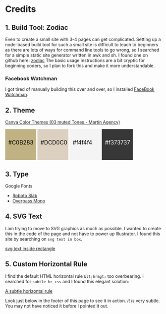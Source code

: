 # Credits

## 1. Build Tool: Zodiac
Even to create a small site with 3-4 pages can get complicated. Setting up a node-based build tool for such a small site is difficult to teach to beginners as there are lots of ways for command line tools to go wrong, so I searched for a simple static site generator written in awk and sh. I found one on github here: [zodiac](https://github.com/nuex/zodiac) The basic usage instructions are a bit cryptic for beginning coders, so I plan to fork this and make it more understandable.

### Facebook Watchman
I got tired of manually building this over and over, so I installed [FaceBook Watchman](https://facebook.github.io/watchman/docs/install.html).


## 2. Theme
[Canva Color Themes (03 muted Tones - Martin Agency)](https://www.canva.com/learn/website-color-schemes/)

<svg width="100" height="100">
  <rect width="100" height="100" style="fill:#C0B283;" />
  <text x="10" y="50"  font-size="18" fill="black">#C0B283</text>
</svg>
<svg width="100" height="100">
  <rect width="100" height="100" style="fill:#DCD0C0;" />
  <text x="10" y="50"  font-size="18" fill="black">#DCD0C0</text>
</svg>
<svg width="100" height="100">
  <rect width="100" height="100" style="fill:#f4f4f4;" />
  <text x="10" y="50"  font-size="18" fill="black">#f4f4f4</text>
</svg>
<svg width="100" height="100">
  <rect width="100" height="100" style="fill:#373737;" />
  <text x="10" y="50"  font-size="18" fill="white">#f373737</text>
</svg>

## 3. Type

Google Fonts

* [Roboto Slab](https://fonts.google.com/specimen/Roboto+Slab)
* [Overpass Mono](https://fonts.google.com/specimen/Overpass+Mono)

## 4. SVG Text

I am trying to move to SVG graphics as much as possible. I wanted to create this in the code of the page and not have to power up Illustrator. I found this site by searching on `svg text in box`.

[svg text inside rectangle](https://stackoverflow.com/questions/6725288/svg-text-inside-rect)

## 5. Custom Horizontal Rule

I find the default HTML horizontal rule `&lt;hr&gt;` too overbearing. I searched for `subtle hr css` and I found this elegant solution:

[A subtle horizontal rule](https://codepen.io/agrimsrud/pen/mqwDt)

Look just below in the footer of this page to see it in action. <i>It is</i> very subtle. You may not have noticed it before I pointed it out.
